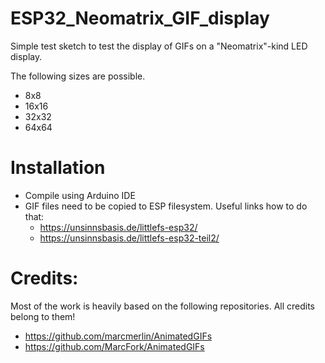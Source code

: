 
# ESP32_Neomatrix_GIF_display
Simple test sketch to test the display of GIFs on a "Neomatrix"-kind LED display.

The following sizes are possible.

 - 8x8
 - 16x16
 - 32x32
 - 64x64
# Installation
 - Compile using Arduino IDE
 - GIF files  need to be copied to ESP filesystem. Useful links how to do that:
	 - https://unsinnsbasis.de/littlefs-esp32/
	 - https://unsinnsbasis.de/littlefs-esp32-teil2/

# Credits:
Most of the work is heavily based on the following repositories. All credits belong to them!
 - https://github.com/marcmerlin/AnimatedGIFs
 - https://github.com/MarcFork/AnimatedGIFs
